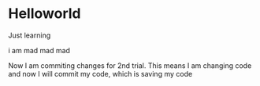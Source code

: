 # Helloworld
Just learning


i am mad mad mad



Now I am commiting changes for 2nd trial. This means I am changing code and now I will commit my code, which is saving my code
